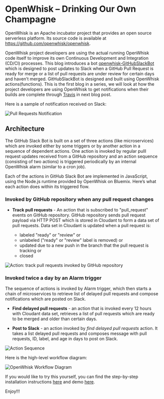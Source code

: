 # OpenWhisk – Drinking Our Own Champagne

OpenWhisk is an Apache incubator project that provides an open source serverless platform. Its source code is available at https://github.com/openwhisk/openwhisk. 

OpenWhisk project developers are using the actual running OpenWhisk code itself to improve its own Continuous Development and Integration (CD/CI) processes. This blog introduces a bot [openwhisk-GitHubSlackBot](https://github.com/openwhisk/openwhisk-GitHubSlackBot) which is designed to post updates to Slack when a GitHub Pull Request is ready for merge or a list of pull requests are under review for certain days and haven’t merged. GitHubSlackBot is designed and built using OpenWhisk actions(functions).  This is the first blog in a series, we will look at how the project developers are using OpenWhisk to get notifications when their builds are complete through [Travis](https://travis-ci.org/openwhisk) in next blog post.

Here is a sample of notification received on Slack:

![Pull Requests Notification](https://github.com/openwhisk/openwhisk-GitHubSlackBot/tree/master/docs/images/slack-pr-review-messages.jpg "Delayed Pull Requests Notification")

## Architecture

The GitHub Slack Bot is built on a set of three actions (like microservices) which are invoked either by some triggers or by another action in a sequence of dependent actions. One action is invoked by regular pulll request updates received from a GitHub repository and an action sequence (consisting of two actions) is triggered periodically by an internal OpenWhisk alarm (similar to a cron job).

Each of the actions in GitHub Slack Bot are implemented in JavaScript, using the Node.js runtime provided by OpenWhisk on Bluemix. Here’s what each action does within its triggered flow.

### Invoked by GitHub repository when any pull request changes

* **Track pull requests** - An action that is subscribed to "pull_request" events on GitHub repository. GitHub repository sends pull request payload via HTTP POST which is stored in Cloudant to form a data set of pull requests. Data set in Cloudant is updated when a pull request is:

  * labeled "ready" or "review" or
  * unlabeled ("ready" or "review" label is removed) or
  * updated due to a new push in the branch that the pull request is tracking or
  * closed

![Action: track pull requests invoked by GitHub repository](https://github.com/openwhisk/openwhisk-GitHubSlackBot/tree/master/docs/images/track-pull-requests.png "Track Pull Requests")

### Invoked twice a day by an Alarm trigger

The sequence of actions is invoked by Alarm trigger, which then starts a chain of microservices to retrieve list of delayed pull requests and compose notifications which are posted on Slack.

* **Find delayed pull requests** - an action that is invoked every 12 hours with Cloudant data set, retrieves a list of pull requests which are ready to be merged and older than certain days.   

* **Post to Slack** - an action invoked by _find delayed pull requests_ action. It takes a list delayed pull requests and composes message with pull requests, ID, label, and age in days to post on Slack.

![Action Sequence](https://github.com/openwhisk/openwhisk-GitHubSlackBot/tree/master/docs/images/action-sequence.png "Action Sequence")

Here is the high-level workflow diagram:

![OpenWhisk Workflow Diagram](https://github.com/pritidesai/openwhisk-GitHubSlackBot/tree/master/docs/images/WorkflowDiagram.png)

If you would like to try this yourself, you can find the step-by-step installation instructions [here](https://github.com/openwhisk/openwhisk-GitHubSlackBot#installation) and demo [here](https://youtu.be/vEpuxcpOaEA).

Enjoy!!!
